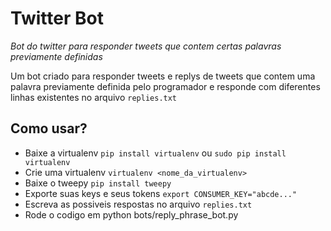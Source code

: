 # Twitter Bot

*Bot do twitter para responder tweets que contem certas palavras previamente definidas*

Um bot criado para responder tweets e replys de tweets que contem uma palavra previamente definida pelo programador e responde com diferentes linhas existentes no arquivo `replies.txt`

## Como usar?
- Baixe a virtualenv `pip install virtualenv` ou `sudo pip install virtualenv`
- Crie uma virtualenv `virtualenv <nome_da_virtualenv>`
- Baixe o tweepy `pip install tweepy`
- Exporte suas keys e seus tokens `export CONSUMER_KEY="abcde..."` 
- Escreva as possiveis respostas no arquivo `replies.txt`
- Rode o codigo em python bots/reply_phrase_bot.py
